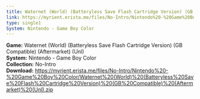 ```yaml
---
title: Waternet (World) (Batteryless Save Flash Cartridge Version) (GB Compatible) (Aftermarket) (Unl)
link: https://myrient.erista.me/files/No-Intro/Nintendo%20-%20Game%20Boy%20Color/Waternet%20(World)%20(Batteryless%20Save%20Flash%20Cartridge%20Version)%20(GB%20Compatible)%20(Aftermarket)%20(Unl).zip
type: single1
System: Nintendo - Game Boy Color
---
```

<b>Game:</b> Waternet (World) (Batteryless Save Flash Cartridge Version) (GB Compatible) (Aftermarket) (Unl)<br>
<b>System:</b> Nintendo - Game Boy Color<br>
<b>Collection:</b> No-Intro<br>
<b>Download:</b> https://myrient.erista.me/files/No-Intro/Nintendo%20-%20Game%20Boy%20Color/Waternet%20(World)%20(Batteryless%20Save%20Flash%20Cartridge%20Version)%20(GB%20Compatible)%20(Aftermarket)%20(Unl).zip